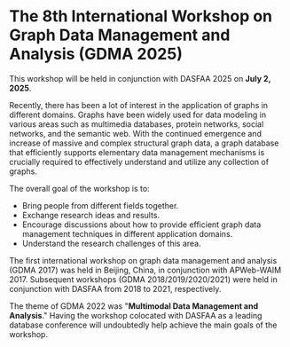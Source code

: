 # The 8th International Workshop on Graph Data Management and Analysis (GDMA 2025)

This workshop will be held in conjunction with DASFAA 2025 on **July 2, 2025**.

Recently, there has been a lot of interest in the application of graphs in different domains. Graphs have been widely used for data modeling in various areas such as multimedia databases, protein networks, social networks, and the semantic web. With the continued emergence and increase of massive and complex structural graph data, a graph database that efficiently supports elementary data management mechanisms is crucially required to effectively understand and utilize any collection of graphs.

The overall goal of the workshop is to:
- Bring people from different fields together.
- Exchange research ideas and results.
- Encourage discussions about how to provide efficient graph data management techniques in different application domains.
- Understand the research challenges of this area.

The first international workshop on graph data management and analysis (GDMA 2017) was held in Beijing, China, in conjunction with APWeb-WAIM 2017. Subsequent workshops (GDMA 2018/2019/2020/2021) were held in conjunction with DASFAA from 2018 to 2021, respectively. 

The theme of GDMA 2022 was "**Multimodal Data Management and Analysis**." Having the workshop colocated with DASFAA as a leading database conference will undoubtedly help achieve the main goals of the workshop.

